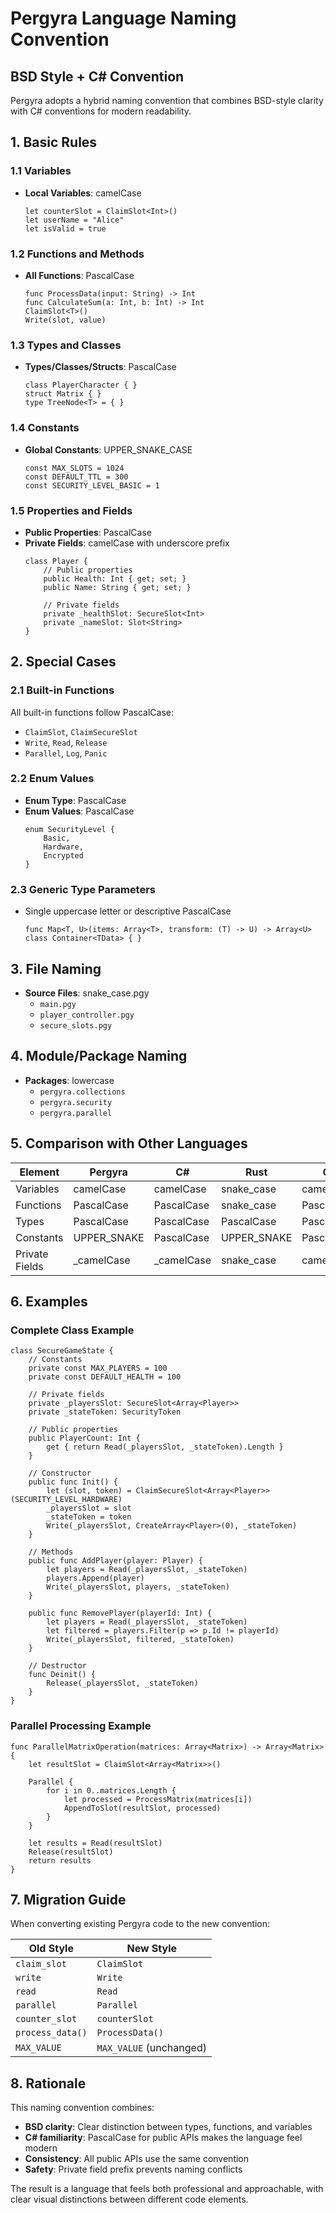 # Pergyra Language Naming Convention

## BSD Style + C# Convention

Pergyra adopts a hybrid naming convention that combines BSD-style clarity with C# conventions for modern readability.

## 1. Basic Rules

### 1.1 Variables
- **Local Variables**: camelCase
  ```pergyra
  let counterSlot = ClaimSlot<Int>()
  let userName = "Alice"
  let isValid = true
  ```

### 1.2 Functions and Methods
- **All Functions**: PascalCase
  ```pergyra
  func ProcessData(input: String) -> Int
  func CalculateSum(a: Int, b: Int) -> Int
  ClaimSlot<T>()
  Write(slot, value)
  ```

### 1.3 Types and Classes
- **Types/Classes/Structs**: PascalCase
  ```pergyra
  class PlayerCharacter { }
  struct Matrix { }
  type TreeNode<T> = { }
  ```

### 1.4 Constants
- **Global Constants**: UPPER_SNAKE_CASE
  ```pergyra
  const MAX_SLOTS = 1024
  const DEFAULT_TTL = 300
  const SECURITY_LEVEL_BASIC = 1
  ```

### 1.5 Properties and Fields
- **Public Properties**: PascalCase
- **Private Fields**: camelCase with underscore prefix
  ```pergyra
  class Player {
      // Public properties
      public Health: Int { get; set; }
      public Name: String { get; set; }
      
      // Private fields
      private _healthSlot: SecureSlot<Int>
      private _nameSlot: Slot<String>
  }
  ```

## 2. Special Cases

### 2.1 Built-in Functions
All built-in functions follow PascalCase:
- `ClaimSlot`, `ClaimSecureSlot`
- `Write`, `Read`, `Release`
- `Parallel`, `Log`, `Panic`

### 2.2 Enum Values
- **Enum Type**: PascalCase
- **Enum Values**: PascalCase
  ```pergyra
  enum SecurityLevel {
      Basic,
      Hardware,
      Encrypted
  }
  ```

### 2.3 Generic Type Parameters
- Single uppercase letter or descriptive PascalCase
  ```pergyra
  func Map<T, U>(items: Array<T>, transform: (T) -> U) -> Array<U>
  class Container<TData> { }
  ```

## 3. File Naming
- **Source Files**: snake_case.pgy
  - `main.pgy`
  - `player_controller.pgy`
  - `secure_slots.pgy`

## 4. Module/Package Naming
- **Packages**: lowercase
  - `pergyra.collections`
  - `pergyra.security`
  - `pergyra.parallel`

## 5. Comparison with Other Languages

| Element | Pergyra | C# | Rust | Go |
|---------|---------|----|----|-----|
| Variables | camelCase | camelCase | snake_case | camelCase |
| Functions | PascalCase | PascalCase | snake_case | PascalCase |
| Types | PascalCase | PascalCase | PascalCase | PascalCase |
| Constants | UPPER_SNAKE | PascalCase | UPPER_SNAKE | PascalCase |
| Private Fields | _camelCase | _camelCase | snake_case | camelCase |

## 6. Examples

### Complete Class Example
```pergyra
class SecureGameState {
    // Constants
    private const MAX_PLAYERS = 100
    private const DEFAULT_HEALTH = 100
    
    // Private fields
    private _playersSlot: SecureSlot<Array<Player>>
    private _stateToken: SecurityToken
    
    // Public properties
    public PlayerCount: Int {
        get { return Read(_playersSlot, _stateToken).Length }
    }
    
    // Constructor
    public func Init() {
        let (slot, token) = ClaimSecureSlot<Array<Player>>(SECURITY_LEVEL_HARDWARE)
        _playersSlot = slot
        _stateToken = token
        Write(_playersSlot, CreateArray<Player>(0), _stateToken)
    }
    
    // Methods
    public func AddPlayer(player: Player) {
        let players = Read(_playersSlot, _stateToken)
        players.Append(player)
        Write(_playersSlot, players, _stateToken)
    }
    
    public func RemovePlayer(playerId: Int) {
        let players = Read(_playersSlot, _stateToken)
        let filtered = players.Filter(p => p.Id != playerId)
        Write(_playersSlot, filtered, _stateToken)
    }
    
    // Destructor
    func Deinit() {
        Release(_playersSlot, _stateToken)
    }
}
```

### Parallel Processing Example
```pergyra
func ParallelMatrixOperation(matrices: Array<Matrix>) -> Array<Matrix> {
    let resultSlot = ClaimSlot<Array<Matrix>>()
    
    Parallel {
        for i in 0..matrices.Length {
            let processed = ProcessMatrix(matrices[i])
            AppendToSlot(resultSlot, processed)
        }
    }
    
    let results = Read(resultSlot)
    Release(resultSlot)
    return results
}
```

## 7. Migration Guide

When converting existing Pergyra code to the new convention:

| Old Style | New Style |
|-----------|-----------|
| `claim_slot` | `ClaimSlot` |
| `write` | `Write` |
| `read` | `Read` |
| `parallel` | `Parallel` |
| `counter_slot` | `counterSlot` |
| `process_data()` | `ProcessData()` |
| `MAX_VALUE` | `MAX_VALUE` (unchanged) |

## 8. Rationale

This naming convention combines:
- **BSD clarity**: Clear distinction between types, functions, and variables
- **C# familiarity**: PascalCase for public APIs makes the language feel modern
- **Consistency**: All public APIs use the same convention
- **Safety**: Private field prefix prevents naming conflicts

The result is a language that feels both professional and approachable, with clear visual distinctions between different code elements.
